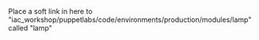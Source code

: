 Place a soft link in here to "iac_workshop/puppetlabs/code/environments/production/modules/lamp" called "lamp"

